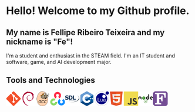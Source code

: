 # Hello! Welcome to my Github profile.
## My name is Fellipe Ribeiro Teixeira and my nickname is "Fe"!

I'm a student and enthusiast in the STEAM field.
I'm an IT student and software, game, and AI development major.

## Tools and Technologies

<img loading="lazy" src="https://github.com/felliperibeiroteixeira/felliperibeiroteixeira/blob/main/svg/git.svg" width="40" height="40" align="left"/>
<img loading="lazy" src="https://github.com/felliperibeiroteixeira/felliperibeiroteixeira/blob/main/svg/debian-original.svg" width="40" height="40" align="left"/>
<img loading="lazy" src="https://github.com/felliperibeiroteixeira/felliperibeiroteixeira/blob/main/svg/gcc-original.svg" width="40" height="40" align="left"/>
<img loading="lazy" src="https://github.com/felliperibeiroteixeira/felliperibeiroteixeira/blob/main/svg/opencv-original.svg" width="40" height="40" align="left"/>
<img loading="lazy" src="https://github.com/felliperibeiroteixeira/felliperibeiroteixeira/blob/main/svg/sdl-original.svg" width="40" height="40" align="left"/>
<img loading="lazy" src="https://github.com/felliperibeiroteixeira/felliperibeiroteixeira/blob/main/svg/cplusplus-original.svg" width="40" height="40" align="left"/>
<img loading="lazy" src="https://github.com/felliperibeiroteixeira/felliperibeiroteixeira/blob/main/svg/lua-original.svg" width="40" height="40" align="left"/>
<img loading="lazy" src="https://github.com/felliperibeiroteixeira/felliperibeiroteixeira/blob/main/svg/html5-original.svg" width="40" height="40" align="left"/>
<img loading="lazy" src="https://github.com/felliperibeiroteixeira/felliperibeiroteixeira/blob/main/svg/javascript-original.svg" width="40" height="40" align="left"/>
<img loading="lazy" src="https://github.com/felliperibeiroteixeira/felliperibeiroteixeira/blob/main/svg/nodejs-original-wordmark.svg" width="40" height="40" align="left"/>
<img loading="lazy" src="https://github.com/felliperibeiroteixeira/felliperibeiroteixeira/blob/main/svg/fortran-original.svg" width="40" height="40" align="left"/>
